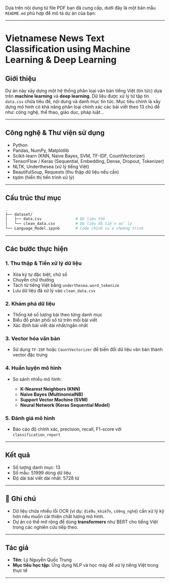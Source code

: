 Dựa trên nội dung từ file PDF bạn đã cung cấp, dưới đây là một bản mẫu `README.md` phù hợp để mô tả dự án của bạn:

---

# Vietnamese News Text Classification using Machine Learning & Deep Learning

## Giới thiệu

Dự án này xây dựng một hệ thống phân loại văn bản tiếng Việt (tin tức) dựa trên **machine learning** và **deep learning**. Dữ liệu được xử lý từ tập tin `data.csv` chứa tiêu đề, nội dung và danh mục tin tức. Mục tiêu chính là xây dựng mô hình có khả năng phân loại chính xác các bài viết theo 13 chủ đề như: công nghệ, thể thao, giáo dục, pháp luật...

---

## Công nghệ & Thư viện sử dụng

* Python
* Pandas, NumPy, Matplotlib
* Scikit-learn (KNN, Naive Bayes, SVM, TF-IDF, CountVectorizer)
* TensorFlow / Keras (Sequential, Embedding, Dense, Dropout, Tokenizer)
* NLTK, Underthesea (xử lý tiếng Việt)
* BeautifulSoup, Requests (thu thập dữ liệu nếu cần)
* tqdm (hiển thị tiến trình xử lý)

---

## Cấu trúc thư mục

```bash
.
├── dataset/
│   ├── data.csv               # Dữ liệu thô
│   └── clean_data.csv         # Dữ liệu đã tiền xử lý
└── Language_Model.ipynb       # Code chính của chương trình
```

---

## Các bước thực hiện

### 1. Thu thập & Tiền xử lý dữ liệu

* Xóa ký tự đặc biệt, chữ số
* Chuyển chữ thường
* Tách từ tiếng Việt bằng `underthesea.word_tokenize`
* Lưu dữ liệu đã xử lý vào `clean_data.csv`

### 2. Khám phá dữ liệu

* Thống kê số lượng bài theo từng danh mục
* Biểu đồ phân phối số từ trên mỗi bài viết
* Xác định bài viết dài nhất/ngắn nhất

### 3. Vector hóa văn bản

* Sử dụng `TF-IDF` hoặc `CountVectorizer` để biến đổi dữ liệu văn bản thành vector đặc trưng

### 4. Huấn luyện mô hình

* So sánh nhiều mô hình:

  * **K-Nearest Neighbors (KNN)**
  * **Naive Bayes (MultinomialNB)**
  * **Support Vector Machine (SVM)**
  * **Neural Network (Keras Sequential Model)**

### 5. Đánh giá mô hình

* Báo cáo độ chính xác, precision, recall, F1-score với `classification_report`

---

## Kết quả

* Số lượng danh mục: 13
* Số mẫu: 51999 dòng dữ liệu
* Độ dài bài viết dài nhất: 5728 từ

---

## 📌 Ghi chú

* Dữ liệu chứa nhiều lỗi OCR (ví dụ: `điể9u_khiể7n`, `cô9ng_nghệ`) cần xử lý kỹ hơn nếu muốn cải thiện chất lượng mô hình.
* Dự án có thể mở rộng để dùng **transformers** như BERT cho tiếng Việt trong các nghiên cứu tiếp theo.

---

## Tác giả

* **Tên:** Lý Nguyễn Quốc Trung
* **Mục tiêu học tập:** Ứng dụng NLP và học máy để xử lý tiếng Việt trong thực tế

---

